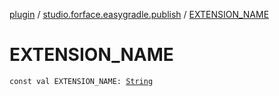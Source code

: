 [plugin](../index.md) / [studio.forface.easygradle.publish](index.md) / [EXTENSION_NAME](./-e-x-t-e-n-s-i-o-n_-n-a-m-e.md)

# EXTENSION_NAME

`const val EXTENSION_NAME: `[`String`](https://kotlinlang.org/api/latest/jvm/stdlib/kotlin/-string/index.html)